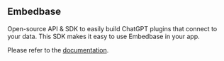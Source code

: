 
## Embedbase

Open-source API & SDK to easily build ChatGPT plugins that connect to your data. This SDK makes it easy to use Embedbase in your app.

Please refer to the [documentation](https://docs.embedbase.xyz/sdk).
